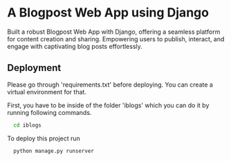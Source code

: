 
# A Blogpost Web App using Django

Built a robust Blogpost Web App with Django, offering a seamless platform for content creation and sharing. Empowering users to publish, interact, and engage with captivating blog posts effortlessly.


## Deployment

Please go through 'requirements.txt' before deploying. You can create a virtual environment for that.

First, you have to be inside of the folder 'iblogs' which you can do it by running following commands.

```bash
  cd iblogs
```

To deploy this project run

```bash
  python manage.py runserver
```


